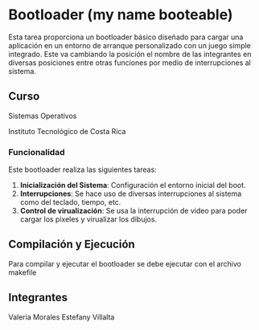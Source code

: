 # Bootloader (my name booteable)

Esta tarea proporciona un bootloader básico diseñado para cargar una aplicación en un entorno de arranque personalizado con un juego simple integrado. Este va cambiando la posición el nombre de las integrantes en diversas posiciones entre otras funciones por medio de interrupciones al sistema.

## Curso

Sistemas Operativos

Instituto Tecnológico de Costa Rica

### Funcionalidad

Este bootloader realiza las siguientes tareas:

1. **Inicialización del Sistema**: Configuración el entorno inicial del boot.
2. **Interrupciones**: Se hace uso de diversas interrupciones al sistema como del teclado, tiempo, etc.
3. **Control de virualización**: Se usa la interrupción de video para poder cargar los pixeles y virualizar los dibujos.


## Compilación y Ejecución

Para compilar y ejecutar el bootloader se debe ejecutar con el archivo makefile

## Integrantes

Valeria Morales
Estefany Villalta
